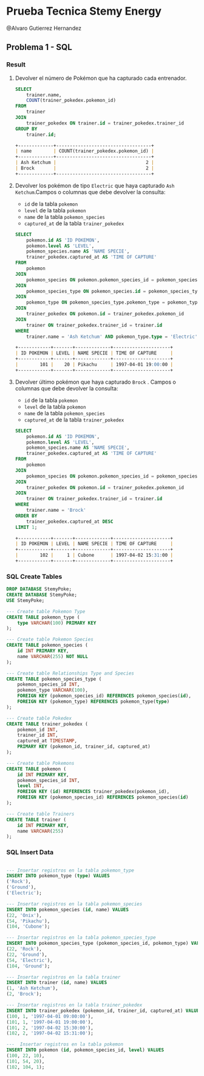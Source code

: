 # Prueba Tecnica Stemy Energy
@Alvaro Gutierrez Hernandez

## Problema 1 - SQL

### Result
1. Devolver el número de Pokémon que ha capturado cada entrenador.
    ```SQL
    SELECT
        trainer.name,
        COUNT(trainer_pokedex.pokemon_id)
    FROM
        trainer
    JOIN
        trainer_pokedex ON trainer.id = trainer_pokedex.trainer_id
    GROUP BY
        trainer.id;
    ```

    ```md
    +-------------+-----------------------------------+
    | name        | COUNT(trainer_pokedex.pokemon_id) |
    +-------------+-----------------------------------+
    | Ash Ketchum |                                 2 |
    | Brock       |                                 2 |
    +-------------+-----------------------------------+
    ```

2. Devolver los pokémon de tipo `Electric` que haya capturado `Ash Ketchum`.Campos o columnas que debe devolver la consulta:
    - `id` de la tabla `pokemon`
    - `level` de la tabla `pokemon`
    - `name` de la tabla `pokemon_species`
    - `captured_at` de la tabla `trainer_pokedex`

    ```SQL
    SELECT
        pokemon.id AS 'ID POKEMON',
        pokemon.level AS 'LEVEL',
        pokemon_species.name AS 'NAME SPECIE',
        trainer_pokedex.captured_at AS 'TIME OF CAPTURE'
    FROM
        pokemon
    JOIN
        pokemon_species ON pokemon.pokemon_species_id = pokemon_species.id
    JOIN
        pokemon_species_type ON pokemon_species.id = pokemon_species_type.pokemon_species_id
    JOIN
        pokemon_type ON pokemon_species_type.pokemon_type = pokemon_type.type
    JOIN
        trainer_pokedex ON pokemon.id = trainer_pokedex.pokemon_id
    JOIN
        trainer ON trainer_pokedex.trainer_id = trainer.id
    WHERE
        trainer.name = 'Ash Ketchum' AND pokemon_type.type = 'Electric';
    ```
    
    ```md
    +------------+-------+-------------+---------------------+
    | ID POKEMON | LEVEL | NAME SPECIE | TIME OF CAPTURE     |
    +------------+-------+-------------+---------------------+
    |        101 |    20 | Pikachu     | 1997-04-01 19:00:00 |
    +------------+-------+-------------+---------------------+
    ```
    
3. Devolver último pokémon que haya capturado `Brock` . Campos o columnas que debe devolver la consulta:
    - `id` de la tabla `pokemon`
    - `level` de la tabla `pokemon`
    - `name` de la tabla `pokemon_species`
    - `captured_at` de la tabla `trainer_pokedex`

    ```SQL
    SELECT
        pokemon.id AS 'ID POKEMON',
        pokemon.level AS 'LEVEL',
        pokemon_species.name AS 'NAME SPECIE',
        trainer_pokedex.captured_at AS 'TIME OF CAPTURE'
    FROM
        pokemon
    JOIN
        pokemon_species ON pokemon.pokemon_species_id = pokemon_species.id
    JOIN
        trainer_pokedex ON pokemon.id = trainer_pokedex.pokemon_id
    JOIN
        trainer ON trainer_pokedex.trainer_id = trainer.id
    WHERE
        trainer.name = 'Brock'
    ORDER BY
        trainer_pokedex.captured_at DESC
    LIMIT 1;
    ```

    ```md
    +------------+-------+-------------+---------------------+
    | ID POKEMON | LEVEL | NAME SPECIE | TIME OF CAPTURE     |
    +------------+-------+-------------+---------------------+
    |        102 |     1 | Cubone      | 1997-04-02 15:31:00 |
    +------------+-------+-------------+---------------------+
    ```


### SQL Create Tables 

```SQL
DROP DATABASE StemyPoke;
CREATE DATABASE StemyPoke;
USE StemyPoke;

--- Create table Pokemon Type
CREATE TABLE pokemon_type (
    type VARCHAR(100) PRIMARY KEY
);

--- Create table Pokemon Species
CREATE TABLE pokemon_species (
    id INT PRIMARY KEY,
    name VARCHAR(255) NOT NULL
);

--- Create table Relationships Type and Species
CREATE TABLE pokemon_species_type (
    pokemon_species_id INT,
    pokemon_type VARCHAR(100),
    FOREIGN KEY (pokemon_species_id) REFERENCES pokemon_species(id),
    FOREIGN KEY (pokemon_type) REFERENCES pokemon_type(type)
);

--- Create table Pokedex
CREATE TABLE trainer_pokedex (
    pokemon_id INT,
    trainer_id INT,
    captured_at TIMESTAMP,
    PRIMARY KEY (pokemon_id, trainer_id, captured_at)
);

--- Create table Pokemons
CREATE TABLE pokemon (
    id INT PRIMARY KEY,
    pokemon_species_id INT,
    level INT,
    FOREIGN KEY (id) REFERENCES trainer_pokedex(pokemon_id),
    FOREIGN KEY (pokemon_species_id) REFERENCES pokemon_species(id)
);

--- Create table Trainers
CREATE TABLE trainer (
    id INT PRIMARY KEY,
    name VARCHAR(255)
);
```

### SQL Insert Data

```SQL

--- Insertar registros en la tabla pokemon_type
INSERT INTO pokemon_type (type) VALUES
('Rock'),
('Ground'),
('Electric');

--- Insertar registros en la tabla pokemon_species
INSERT INTO pokemon_species (id, name) VALUES
(22, 'Onix'),
(54, 'Pikachu'),
(104, 'Cubone');

--- Insertar registros en la tabla pokemon_species_type
INSERT INTO pokemon_species_type (pokemon_species_id, pokemon_type) VALUES
(22, 'Rock'),
(22, 'Ground'),
(54, 'Electric'),
(104, 'Ground');

--- Insertar registros en la tabla trainer
INSERT INTO trainer (id, name) VALUES
(1, 'Ash Ketchum'),
(2, 'Brock');

--- Insertar registros en la tabla trainer_pokedex
INSERT INTO trainer_pokedex (pokemon_id, trainer_id, captured_at) VALUES
(100, 1, '1997-04-01 09:00:00'),
(101, 1, '1997-04-01 19:00:00'),
(101, 2, '1997-04-02 15:30:00'),
(102, 2, '1997-04-02 15:31:00');

---  Insertar registros en la tabla pokemon
INSERT INTO pokemon (id, pokemon_species_id, level) VALUES
(100, 22, 10),
(101, 54, 20),
(102, 104, 1);
```